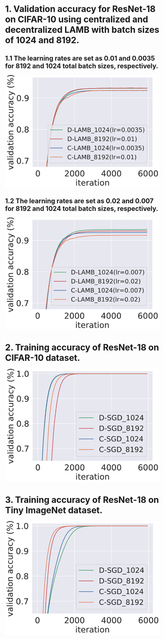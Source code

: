 # 1. Validation accuracy for ResNet-18 on CIFAR-10 using centralized and decentralized LAMB with batch sizes of 1024 and 8192.
## 1.1 The learning rates are set as 0.01 and 0.0035 for 8192 and 1024 total batch sizes, respectively.
![resnet18 on cifar10 with LAMB optimizer while lr = 0.01(bs=8192)/0.0035(bs=1024)](resnet18_oncifar10_withlamb001.png)

## 1.2 The learning rates are set as 0.02 and 0.007 for 8192 and 1024 total batch sizes, respectively.
![resnet18 on cifar10 with LAMB optimizer while lr = 0.02(bs=8192)/0.007(bs=1024)](resnet18_oncifar10_withlamb002.png)



# 2. Training accuracy of ResNet-18 on CIFAR-10 dataset.
![Training acc. of ResNet18 on cifar10 dataset](cifar10_resnet18_trainingacc.png)

# 3. Training accuracy of ResNet-18 on Tiny ImageNet dataset.
![Training acc. of ResNet18 on tinyimagenet dataset.](tinyimagenet_resnet18_trainingacc.png)
